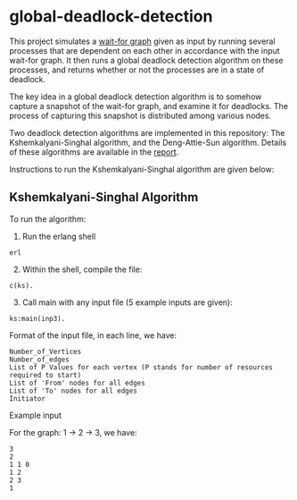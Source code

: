 # global-deadlock-detection
This project simulates a [wait-for graph](https://en.wikipedia.org/wiki/Wait-for_graph) given as input by running several processes that are dependent on each other in accordance with the input wait-for graph. It then runs a global deadlock detection algorithm on these processes, and returns whether or not the processes are in a state of deadlock. 

The key idea in a global deadlock detection algorithm is to somehow capture a snapshot of the wait-for graph, and examine it for deadlocks. The process of capturing this snapshot is distributed among various nodes. 

Two deadlock detection algorithms are implemented in this repository: The Kshemkalyani-Singhal algorithm, and the Deng-Attie-Sun algorithm. Details of these algorithms are available in the [report](https://github.com/Tinkidinki/global-deadlock-detection/blob/master/report.pdf). 

Instructions to run the Kshemkalyani-Singhal algorithm are given below:
## Kshemkalyani-Singhal Algorithm

To run the algorithm:

1. Run the erlang shell

```erl```

2. Within the shell, compile the file:

```c(ks).```

3. Call main with any input file (5 example inputs are given):

```ks:main(inp3).```

Format of the input file, in each line, we have:

```
Number_of_Vertices
Number_of_edges
List of P Values for each vertex (P stands for number of resources required to start)
List of 'From' nodes for all edges
List of 'To' nodes for all edges
Initiator
```

Example input

For the graph: 1 -> 2 -> 3, we have:

```
3
2
1 1 0
1 2
2 3
1
```
